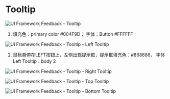 # Tooltip

![UI Framework Feedback - Tooltip](../imgs/ns_ui_framework/feedback/Tooltip.png)

1. 填充色：primary color #004F9D； 字体：Button #FFFFFF

![UI Framework Feedback - Tooltip - Left Tooltip](../imgs/ns_ui_framework/feedback/Tooltip-Left_tooltip.png)

1. 鼠标悬停在LEFT按钮上，左侧出现提示框，提示框填充色：#868686， 字体Left Tooltip：body 2

![UI Framework Feedback - Tooltip - Right Tooltip](../imgs/ns_ui_framework/feedback/Tooltip-Right_tooltip.png)

![UI Framework Feedback - Tooltip - Top Tooltip](../imgs/ns_ui_framework/feedback/Tooltip-Top_tooltip.png)

![UI Framework Feedback - Tooltip - Bottom Tooltip](../imgs/ns_ui_framework/feedback/Tooltip-Bottom_tooltip.png)
